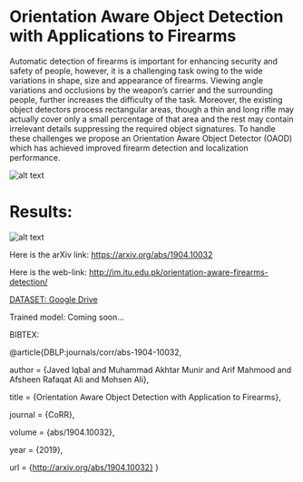 # Orientation Aware Object Detection with Applications to Firearms

Automatic detection of firearms is important for enhancing security and safety of people, however, it is a challenging task owing to the wide variations in shape, size and appearance of firearms. Viewing angle variations and occlusions by the weapon’s carrier and the surrounding people, further increases the difficulty of the task. Moreover, the existing object detectors process rectangular areas, though a thin and long rifle may actually cover only a small percentage of that area and the rest may contain irrelevant details suppressing the required object signatures. To handle these challenges we propose an Orientation Aware Object Detector (OAOD) which has achieved improved firearm detection and localization performance.

![alt text](https://github.com/makhtar17004/orientation-aware-firearm-detection/blob/master/images/flow_diagram_web.jpg)

# Results:

![alt text](https://github.com/makhtar17004/orientation-aware-firearm-detection/blob/master/images/more_results_web.jpg)

Here is the arXiv link: https://arxiv.org/abs/1904.10032

Here is the web-link: http://im.itu.edu.pk/orientation-aware-firearms-detection/

[DATASET: Google Drive](https://drive.google.com/drive/folders/10uIow6fRVo8X-Ns14GEpZRRRcVxuWvoA?usp=sharing)

Trained model: Coming soon...




BIBTEX:

@article{DBLP:journals/corr/abs-1904-10032,

  author    = {Javed Iqbal and
               Muhammad Akhtar Munir and
               Arif Mahmood and
               Afsheen Rafaqat Ali and
               Mohsen Ali},
               
  title     = {Orientation Aware Object Detection with Application to Firearms},
  
  journal   = {CoRR},
  
  volume    = {abs/1904.10032},
  
  year      = {2019},
  
  url       = {http://arxiv.org/abs/1904.10032}
}



